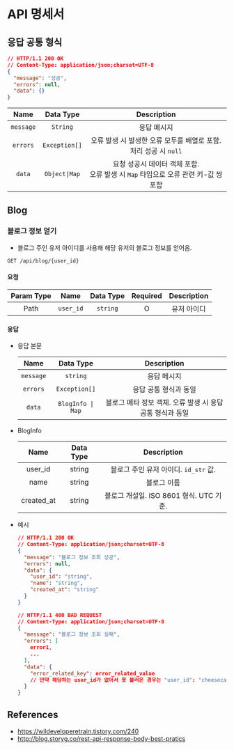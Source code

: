 # API 명세서

## 응답 공통 형식

```json
// HTTP/1.1 200 OK
// Content-Type: application/json;charset=UTF-8
{
  "message": "성공",
  "errors": null,
  "data": {}
}
```

|   Name    |   Data Type   |                       Description                       | 
|:---------:|:-------------:|:-------------------------------------------------------:|
| `message` |   `String`    |                         응답 메시지                          |
| `errors`  | `Exception[]` |      오류 발생 시 발생한 오류 모두를 배열로 포함.<br/>처리 성공 시 `null`      |
|  `data`   | `Object\|Map` | 요청 성공시 데이터 객체 포함.<br/>오류 발생 시 `Map` 타입으로 오류 관련 키-값 쌍 포함 |

## Blog

### 블로그 정보 얻기

- 블로그 주인 유저 아이디를 사용해 해당 유저의 블로그 정보를 얻어옴.

```http request
GET /api/blog/{user_id}
```

#### 요청

| Param Type |   Name    | Data Type | Required | Description |
|:----------:|:---------:|:---------:|:--------:|:-----------:|
|    Path    | `user_id` | `string`  |    O     |   유저 아이디    |

#### 응답

- 응답 본문

  |   Name    |     Data Type     |            Description             | 
  |:---------:|:-----------------:|:----------------------------------:|
  | `message` |     `string`      |               응답 메시지               |
  | `errors`  |   `Exception[]`   |            응답 공통 형식과 동일            |
  |  `data`   | `BlogInfo \| Map` | 블로그 메타 정보 객체. 오류 발생 시 응답 공통 형식과 동일 |

- BlogInfo

  |    Name    | Data Type |          Description          | 
  |:----------:|:---------:|:-----------------------------:|
  |  user_id   |  string   |  블로그 주인 유저 아이디. `id_str` 값.   |
  |    name    |  string   |            블로그 이름             |
  | created_at |  string   | 블로그 개설일. ISO 8601 형식. UTC 기준. |

- 예시

  ```json
  // HTTP/1.1 200 OK
  // Content-Type: application/json;charset=UTF-8
  {
    "message": "블로그 정보 조회 성공",
    "errors": null,
    "data": {
      "user_id": "string",
      "name": "string",
      "created_at": "string"
    }
  }
  ```

  ```json
  // HTTP/1.1 400 BAD REQUEST
  // Content-Type: application/json;charset=UTF-8
  {
    "message": "블로그 정보 조회 실패",
    "errors": [
      error1,
      ...
    ],
    "data": {
      "error_related_key": error_related_value
      // 만약 해당하는 user_id가 없어서 못 불러온 경우는 "user_id": "cheesecat47" 이 들어올 것.
    }
  }
  ``` 







## References

- <https://wildeveloperetrain.tistory.com/240>
- <http://blog.storyg.co/rest-api-response-body-best-pratics>
